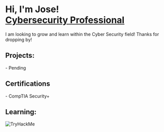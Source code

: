 <h1>Hi, I'm Jose! <br/><a href="https://www.linkedin.com/in/esojic/">Cybersecurity Professional</a></h1>
I am looking to grow and learn within the Cyber Security field! Thanks for dropping by!
<h2>Projects:</h2>
- Pending
<h2>Certifications</h2>
- CompTIA Security+
<h2>Learning:</h2>
<img src="https://tryhackme-badges.s3.amazonaws.com/VITChaDb.png" alt="TryHackMe">
